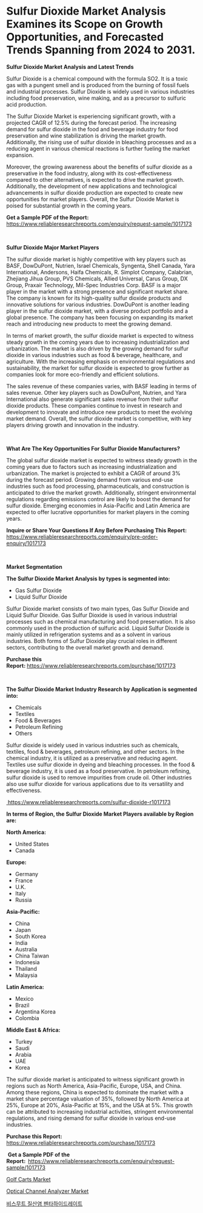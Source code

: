 <p><h1>Sulfur Dioxide Market Analysis Examines its Scope on Growth Opportunities, and Forecasted Trends Spanning from 2024 to 2031.</h1></p><p><strong>Sulfur Dioxide Market Analysis and Latest Trends</strong></p>
<p><p>Sulfur Dioxide is a chemical compound with the formula SO2. It is a toxic gas with a pungent smell and is produced from the burning of fossil fuels and industrial processes. Sulfur Dioxide is widely used in various industries including food preservation, wine making, and as a precursor to sulfuric acid production.</p><p>The Sulfur Dioxide Market is experiencing significant growth, with a projected CAGR of 12.5% during the forecast period. The increasing demand for sulfur dioxide in the food and beverage industry for food preservation and wine stabilization is driving the market growth. Additionally, the rising use of sulfur dioxide in bleaching processes and as a reducing agent in various chemical reactions is further fueling the market expansion.</p><p>Moreover, the growing awareness about the benefits of sulfur dioxide as a preservative in the food industry, along with its cost-effectiveness compared to other alternatives, is expected to drive the market growth. Additionally, the development of new applications and technological advancements in sulfur dioxide production are expected to create new opportunities for market players. Overall, the Sulfur Dioxide Market is poised for substantial growth in the coming years.</p></p>
<p><strong>Get a Sample PDF of the Report:&nbsp;</strong> <a href="https://www.reliableresearchreports.com/enquiry/request-sample/1017173">https://www.reliableresearchreports.com/enquiry/request-sample/1017173</a></p>
<p>&nbsp;</p>
<p><strong>Sulfur Dioxide Major Market Players</strong></p>
<p><p>The sulfur dioxide market is highly competitive with key players such as BASF, DowDuPont, Nutrien, Israel Chemicals, Syngenta, Shell Canada, Yara International, Andersons, Haifa Chemicals, R. Simplot Company, Calabrian, Zhejiang Jihua Group, PVS Chemicals, Allied Universal, Carus Group, DX Group, Praxair Technology, Mil-Spec Industries Corp. BASF is a major player in the market with a strong presence and significant market share. The company is known for its high-quality sulfur dioxide products and innovative solutions for various industries. DowDuPont is another leading player in the sulfur dioxide market, with a diverse product portfolio and a global presence. The company has been focusing on expanding its market reach and introducing new products to meet the growing demand.</p><p>In terms of market growth, the sulfur dioxide market is expected to witness steady growth in the coming years due to increasing industrialization and urbanization. The market is also driven by the growing demand for sulfur dioxide in various industries such as food & beverage, healthcare, and agriculture. With the increasing emphasis on environmental regulations and sustainability, the market for sulfur dioxide is expected to grow further as companies look for more eco-friendly and efficient solutions.</p><p>The sales revenue of these companies varies, with BASF leading in terms of sales revenue. Other key players such as DowDuPont, Nutrien, and Yara International also generate significant sales revenue from their sulfur dioxide products. These companies continue to invest in research and development to innovate and introduce new products to meet the evolving market demand. Overall, the sulfur dioxide market is competitive, with key players driving growth and innovation in the industry.</p></p>
<p>&nbsp;</p>
<p><strong>What Are The Key Opportunities For Sulfur Dioxide Manufacturers?</strong></p>
<p><p>The global sulfur dioxide market is expected to witness steady growth in the coming years due to factors such as increasing industrialization and urbanization. The market is projected to exhibit a CAGR of around 3% during the forecast period. Growing demand from various end-use industries such as food processing, pharmaceuticals, and construction is anticipated to drive the market growth. Additionally, stringent environmental regulations regarding emissions control are likely to boost the demand for sulfur dioxide. Emerging economies in Asia-Pacific and Latin America are expected to offer lucrative opportunities for market players in the coming years.</p></p>
<p><strong>Inquire or Share Your Questions If Any Before Purchasing This Report:</strong> <a href="https://www.reliableresearchreports.com/enquiry/pre-order-enquiry/1017173">https://www.reliableresearchreports.com/enquiry/pre-order-enquiry/1017173</a></p>
<p>&nbsp;</p>
<p><strong>Market Segmentation</strong></p>
<p><strong>The Sulfur Dioxide Market Analysis by types is segmented into:</strong></p>
<p><ul><li>Gas Sulfur Dioxide</li><li>Liquid Sulfur Dioxide</li></ul></p>
<p><p>Sulfur Dioxide market consists of two main types, Gas Sulfur Dioxide and Liquid Sulfur Dioxide. Gas Sulfur Dioxide is used in various industrial processes such as chemical manufacturing and food preservation. It is also commonly used in the production of sulfuric acid. Liquid Sulfur Dioxide is mainly utilized in refrigeration systems and as a solvent in various industries. Both forms of Sulfur Dioxide play crucial roles in different sectors, contributing to the overall market growth and demand.</p></p>
<p><strong>Purchase this Report:&nbsp;</strong><a href="https://www.reliableresearchreports.com/purchase/1017173">https://www.reliableresearchreports.com/purchase/1017173</a></p>
<p>&nbsp;</p>
<p><strong>The Sulfur Dioxide Market Industry Research by Application is segmented into:</strong></p>
<p><ul><li>Chemicals</li><li>Textiles</li><li>Food & Beverages</li><li>Petroleum Refining</li><li>Others</li></ul></p>
<p><p>Sulfur dioxide is widely used in various industries such as chemicals, textiles, food & beverages, petroleum refining, and other sectors. In the chemical industry, it is utilized as a preservative and reducing agent. Textiles use sulfur dioxide in dyeing and bleaching processes. In the food & beverage industry, it is used as a food preservative. In petroleum refining, sulfur dioxide is used to remove impurities from crude oil. Other industries also use sulfur dioxide for various applications due to its versatility and effectiveness.</p></p>
<p><a href="https://www.reliableresearchreports.com/sulfur-dioxide-r1017173">&nbsp;https://www.reliableresearchreports.com/sulfur-dioxide-r1017173</a></p>
<p><strong>In terms of Region, the Sulfur Dioxide Market Players available by Region are:</strong></p>
<p>
    <p> <strong> North America: </strong>
        <ul>
            <li>United States</li>
            <li>Canada</li>
        </ul>
        </p> 
    <p> <strong> Europe: </strong>
        <ul>
            <li>Germany</li>
            <li>France</li>
            <li>U.K.</li>
            <li>Italy</li>
            <li>Russia</li>
        </ul>
        </p> 
    <p> <strong> Asia-Pacific: </strong>
        <ul>
            <li>China</li>
            <li>Japan</li>
            <li>South Korea</li>
            <li>India</li>
            <li>Australia</li>
            <li>China Taiwan</li>
            <li>Indonesia</li>
            <li>Thailand</li>
            <li>Malaysia</li>
        </ul>
        </p> 
    <p> <strong> Latin America: </strong>
        <ul>
            <li>Mexico</li>
            <li>Brazil</li>
            <li>Argentina Korea</li>
            <li>Colombia</li>
        </ul>
        </p> 
    <p> <strong> Middle East & Africa: </strong>
        <ul>
            <li>Turkey</li>
            <li>Saudi</li>
            <li>Arabia</li>
            <li>UAE</li>
            <li>Korea</li>
        </ul>
    </p>
    </p>
<p><p>The sulfur dioxide market is anticipated to witness significant growth in regions such as North America, Asia-Pacific, Europe, USA, and China. Among these regions, China is expected to dominate the market with a market share percentage valuation of 35%, followed by North America at 25%, Europe at 20%, Asia-Pacific at 15%, and the USA at 5%. This growth can be attributed to increasing industrial activities, stringent environmental regulations, and rising demand for sulfur dioxide in various end-use industries.</p></p>
<p><strong>Purchase this Report: </strong><a href="https://www.reliableresearchreports.com/purchase/1017173">https://www.reliableresearchreports.com/purchase/1017173</a></p>
<p>&nbsp;<strong>Get a Sample PDF of the Report:&nbsp;&nbsp;</strong><a href="https://www.reliableresearchreports.com/enquiry/request-sample/1017173">https://www.reliableresearchreports.com/enquiry/request-sample/1017173</a></p>
<p><strong></strong></p>
<p><p><a href="https://medium.com/@mdmasty/insights-into-the-golf-carts-market-market-players-market-size-geographical-regions-and-59cf871d3237">Golf Carts Market</a></p><p><a href="https://github.com/HowardRosedgXXfd/Market-Research-Report-List-1/blob/main/optical-channel-analyzer-market.md">Optical Channel Analyzer Market</a></p><p><a href="https://github.com/fredrickeglers/Market-Research-Report-List-3/blob/main/69228265671.md">비스무트 질산염 펜타하이드레이트</a></p></p>